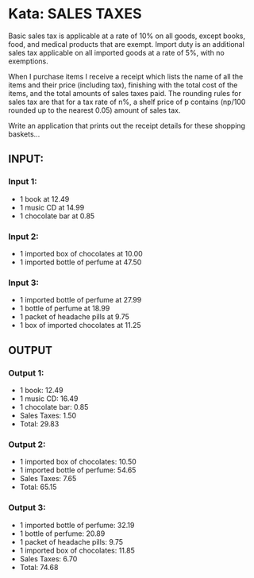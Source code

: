 # Kata: SALES TAXES
Basic sales tax is applicable at a rate of 10% on all goods, except books, food, and medical
products that are exempt. Import duty is an additional sales tax applicable on all imported goods
at a rate of 5%, with no exemptions.

When I purchase items I receive a receipt which lists the name of all the items and their price
(including tax), finishing with the total cost of the items, and the total amounts of sales taxes
paid. The rounding rules for sales tax are that for a tax rate of n%, a shelf price of p contains
(np/100 rounded up to the nearest 0.05) amount of sales tax.

Write an application that prints out the receipt details for these shopping baskets...

## INPUT:
### Input 1:
* 1 book at 12.49
* 1 music CD at 14.99
* 1 chocolate bar at 0.85
### Input 2:
* 1 imported box of chocolates at 10.00
* 1 imported bottle of perfume at 47.50
### Input 3:
* 1 imported bottle of perfume at 27.99
* 1 bottle of perfume at 18.99
* 1 packet of headache pills at 9.75
* 1 box of imported chocolates at 11.25
## OUTPUT
### Output 1:
* 1 book: 12.49
* 1 music CD: 16.49
* 1 chocolate bar: 0.85
* Sales Taxes: 1.50
* Total: 29.83
### Output 2:
* 1 imported box of chocolates: 10.50
* 1 imported bottle of perfume: 54.65
* Sales Taxes: 7.65
* Total: 65.15
### Output 3:
* 1 imported bottle of perfume: 32.19
* 1 bottle of perfume: 20.89
* 1 packet of headache pills: 9.75
* 1 imported box of chocolates: 11.85
* Sales Taxes: 6.70
* Total: 74.68
